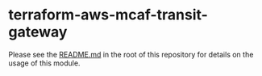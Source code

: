 # terraform-aws-mcaf-transit-gateway
Please see the [README.md](/README.md) in the root of this repository for details on the usage of this module.
